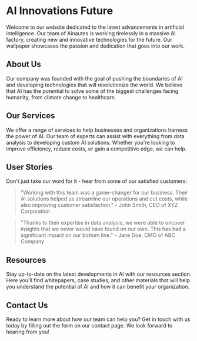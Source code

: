<!--font:Dancing Script-->

# AI Innovations Future

<!--font:Barlow Condensed-->

Welcome to our website dedicated to the latest advancements in artificial intelligence. Our team of Ainautes is working tirelessly in a massive AI factory, creating new and innovative technologies for the future. Our wallpaper showcases the passion and dedication that goes into our work.

## About Us

Our company was founded with the goal of pushing the boundaries of AI and developing technologies that will revolutionize the world. We believe that AI has the potential to solve some of the biggest challenges facing humanity, from climate change to healthcare.

## Our Services

We offer a range of services to help businesses and organizations harness the power of AI. Our team of experts can assist with everything from data analysis to developing custom AI solutions. Whether you're looking to improve efficiency, reduce costs, or gain a competitive edge, we can help.

## User Stories

Don't just take our word for it - hear from some of our satisfied customers:

> "Working with this team was a game-changer for our business. Their AI solutions helped us streamline our operations and cut costs, while also improving customer satisfaction." - John Smith, CEO of XYZ Corporation

> "Thanks to their expertise in data analysis, we were able to uncover insights that we never would have found on our own. This has had a significant impact on our bottom line." - Jane Doe, CMO of ABC Company

## Resources

Stay up-to-date on the latest developments in AI with our resources section. Here you'll find whitepapers, case studies, and other materials that will help you understand the potential of AI and how it can benefit your organization.

## Contact Us

Ready to learn more about how our team can help you? Get in touch with us today by filling out the form on our contact page. We look forward to hearing from you!

<!--

Write me content for website with wallpaper which alt text is:

"A team of Ainautes working tirelessly in a massive AI factory, creating new and innovative technologies for the future."

The name/title of the page should not be 1:1 copy of the alt text but rather a real content of the website which is using this wallpaper.

- Use markdown format
- Start with heading
- Heading should be short and concise
- The content should look like a real website
- The website should not be about the wallpaper, wallpaper is just a related background
- Heading should be contain work "wallpaper" or "background"
- Include real sections like references, contact, user stories, etc. use things relevant to the page purpose.
- Feel free to use structure like headings, bullets, numbering, blockquotes, paragraphs, horizontal lines, etc.
- You can use formatting like bold or _italic_
- You can include UTF-8 emojis
- Links should be only #hash anchors (and you can refer to the document itself)
- Do not include images


---


# The Future of AI: Innovations and Technologies

Welcome to our website dedicated to the latest advancements in artificial intelligence. Our team of Ainautes is working tirelessly in a massive AI factory, creating new and innovative technologies for the future. Our wallpaper showcases the passion and dedication that goes into our work.

## About Us

Our company was founded with the goal of pushing the boundaries of AI and developing technologies that will revolutionize the world. We believe that AI has the potential to solve some of the biggest challenges facing humanity, from climate change to healthcare.

## Our Services

We offer a range of services to help businesses and organizations harness the power of AI. Our team of experts can assist with everything from data analysis to developing custom AI solutions. Whether you're looking to improve efficiency, reduce costs, or gain a competitive edge, we can help.

## User Stories

Don't just take our word for it - hear from some of our satisfied customers:

> "Working with this team was a game-changer for our business. Their AI solutions helped us streamline our operations and cut costs, while also improving customer satisfaction." - John Smith, CEO of XYZ Corporation

> "Thanks to their expertise in data analysis, we were able to uncover insights that we never would have found on our own. This has had a significant impact on our bottom line." - Jane Doe, CMO of ABC Company

## Resources

Stay up-to-date on the latest developments in AI with our resources section. Here you'll find whitepapers, case studies, and other materials that will help you understand the potential of AI and how it can benefit your organization.

## Contact Us

Ready to learn more about how our team can help you? Get in touch with us today by filling out the form on our contact page. We look forward to hearing from you!

-->
